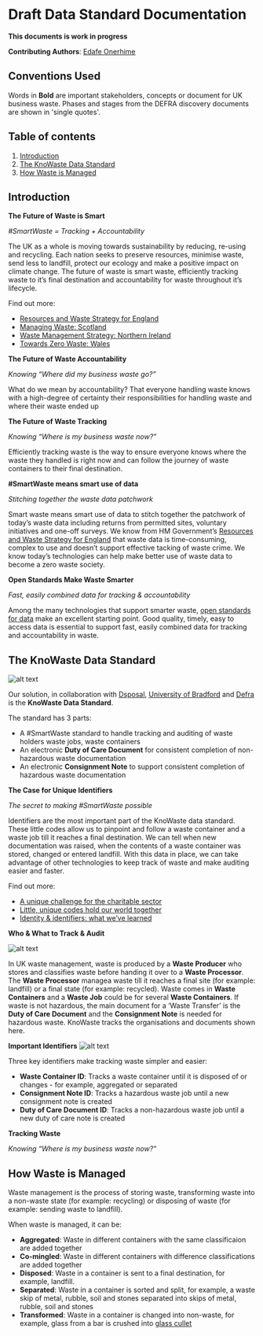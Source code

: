# Draft Data Standard Documentation

**This documents is work in progress**

**Contributing Authors**: [Edafe Onerhime](https://ekoner.com/)

## Conventions Used 

Words in **Bold** are important stakeholders, concepts or document for UK business waste. Phases and stages from the DEFRA discovery documents are shown in 'single quotes'.

## Table of contents
1. [Introduction](#introduction)
2. [The KnoWaste Data Standard](#knowaste_data_standard)
3. [How Waste is Managed](#how_waste_is_managed)

## Introduction <a name="introduction"></a>

**The Future of Waste is Smart**

*#SmartWaste = Tracking + Accountability*

The UK as a whole is moving towards sustainability by reducing, re-using and recycling. Each nation seeks to preserve resources, minimise waste, send less to landfill, protect our ecology and make a positive impact on climate change. The future of waste is smart waste, efficiently tracking waste to it’s final destination and accountability for waste throughout it’s lifecycle.

Find out more:

* [Resources and Waste Strategy for England](https://www.gov.uk/government/publications/resources-and-waste-strategy-for-england)
* [Managing Waste: Scotland](https://www.gov.scot/policies/managing-waste/)
* [Waste Management Strategy: Northern Ireland](https://www.daera-ni.gov.uk/articles/waste-management-strategy)
* [Towards Zero Waste: Wales](https://gov.wales/topics/environmentcountryside/epq/waste_recycling/zerowaste/?lang=en)

**The Future of Waste Accountability**

*Knowing “Where did my business waste go?”*

What do we mean by accountability? That everyone handling waste knows with a high-degree of certainty their responsibilities for handling waste and where their waste ended up


**The Future of Waste Tracking**

*Knowing “Where is my business waste now?”*

Efficiently tracking waste is the way to ensure everyone knows where the waste they handled is right now and can follow the journey of waste containers to their final destination.

**#SmartWaste means smart use of data**

*Stitching together the waste data patchwork*

Smart waste means smart use of data to stitch together the patchwork of today’s waste data including returns from permitted sites, voluntary initiatives and one-off surveys. We know from HM Government’s [Resources and Waste Strategy for England](https://www.gov.uk/government/publications/resources-and-waste-strategy-for-england) that waste data is time-consuming, complex to use and doesn’t support effective tacking of waste crime. We know today’s technologies can help make better use of waste data to become a zero waste society.


**Open Standards Make Waste Smarter**

*Fast, easily combined data for tracking & accountability*

Among the many technologies that support smarter waste, [open standards for data](http://standards.theodi.org/) make an excellent starting point. Good quality, timely, easy to access data is essential to support fast, easily combined data for tracking and accountability in waste.

## The KnoWaste Data Standard <a name="knowaste_data_standard"></a>

![alt text][kds_1]

[kds_1]: https://github.com/OpenDataManchester/KnoWaste/blob/master/images/The%20KnoWaste%20Data%20Standard.png "The KnoWaste Data Standard"

Our solution, in collaboration with [Dsposal](https://dsposal.uk/), [University of Bradford](https://www.bradford.ac.uk) and [Defra](https://www.gov.uk/government/organisations/department-for-environment-food-rural-affairs) is the **KnoWaste Data Standard**. 

The standard has 3 parts:

* A #SmartWaste standard to handle tracking and auditing of waste holders waste jobs, waste containers
* An electronic **Duty of Care Document** for consistent completion of non-hazardous waste documentation
* An electronic **Consignment Note** to support consistent completion of hazardous waste documentation

**The Case for Unique Identifiers**

*The secret to making #SmartWaste possible*

Identifiers are the most important part of the KnoWaste data standard. These little codes allow us to pinpoint and follow a waste container and a waste job till it reaches a final destination. We can tell when new documentation was raised, when the contents of a waste container was stored, changed or entered landfill. With this data in place, we can take advantage of other technologies to keep track of waste and make auditing easier and faster.

Find out more:

* [A unique challenge for the charitable sector](https://www.acf.org.uk/news/guest-blog-a-unique-challenge-for-the-charitable-sector)
* [Little, unique codes hold our world together](https://www.threesixtygiving.org/2018/05/21/little-unique-codes-hold-world-together/)
* [Identity & identifiers: what we’ve learned](https://openownership.org/news/identity-and-identifiers-what-weve-learned/)

**Who & What to Track & Audit**

![alt text][kds_2]

[kds_2]: https://github.com/OpenDataManchester/KnoWaste/blob/master/images/KnoWaste%20-%20Who%20&amp;%20What%20to%20Track%20&amp;%20Audit.png "Who & What to Track & Audit"

In UK waste management, waste is produced by a **Waste Producer** who stores and classifies waste before handing it over to a **Waste Processor**. The **Waste Processor** managea waste till it reaches a final site (for example: landfill) or a final state (for example: recycled). Waste comes in **Waste Containers** and a **Waste Job** could be for several **Waste Containers**. If waste is not hazardous, the main document for a ‘Waste Transfer’ is the **Duty of Care Document** and the **Consignment Note** is needed for hazardous waste. KnoWaste tracks the organisations and documents shown here.

**Important Identifiers**
![alt text][kds_3]

[kds_3]: https://github.com/OpenDataManchester/KnoWaste/blob/master/images/KnoWaste%20-%20Important%20Identifiers.png "Important Identifiers"

Three key identifiers make tracking waste simpler and easier:

* **Waste Container ID**: Tracks a waste container until it is disposed of or changes - for example, aggregated or separated
* **Consignment Note ID**: Tracks a hazardous waste job until a new consignment note is created
* **Duty of Care Document ID**: Tracks a non-hazardous waste job until a new duty of care note is created

**Tracking Waste**

*Knowing “Where is my business waste now?”*


## How Waste is Managed <a name="how_waste_is_managed"></a>

Waste management is the process of storing waste, transforming waste into a non-waste state (for example: recycling) or disposing of waste (for example: sending waste to landfill). 

When waste is managed, it can be:

* **Aggregated**: Waste in different containers with the same classificaion are added together
* **Co-mingled**: Waste in different containers with difference classifications are added together
* **Disposed**: Waste in a container is sent to a final destination, for example, landfill.
* **Separated**: Waste in a container is sorted and split, for example, a waste skip  of metal, rubble, soil and stones separated into skips of metal, rubble, soil and stones
* **Transformed**: Waste in a container is changed into non-waste, for example, glass from a bar is crushed into [glass cullet](https://en.wikipedia.org/wiki/Glass_recycling)
